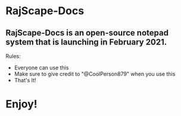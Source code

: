 # RajScape-Docs
## RajScape-Docs is an open-source notepad system that is launching in February 2021.
Rules:
- Everyone can use this
- Make sure to give credit to "@CoolPerson879" when you use this
- That's It!

# Enjoy!
